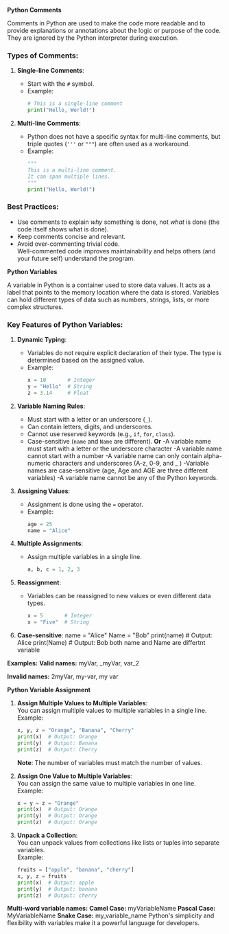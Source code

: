 **Python Comments**  

Comments in Python are used to make the code more readable and to provide explanations or annotations about the logic or purpose of the code. They are ignored by the Python interpreter during execution.  

### Types of Comments:  
1. **Single-line Comments**:  
   - Start with the `#` symbol.  
   - Example:  
     ```python
     # This is a single-line comment
     print("Hello, World!")
     ```

2. **Multi-line Comments**:  
   - Python does not have a specific syntax for multi-line comments, but triple quotes (`'''` or `"""`) are often used as a workaround.  
   - Example:  
     ```python
     """
     This is a multi-line comment.
     It can span multiple lines.
     """
     print("Hello, World!")
     ```

### Best Practices:
- Use comments to explain *why* something is done, not *what* is done (the code itself shows what is done).  
- Keep comments concise and relevant.  
- Avoid over-commenting trivial code.  
Well-commented code improves maintainability and helps others (and your future self) understand the program.

**Python Variables**  

A variable in Python is a container used to store data values. It acts as a label that points to the memory location where the data is stored. Variables can hold different types of data such as numbers, strings, lists, or more complex structures.

### Key Features of Python Variables:
1. **Dynamic Typing**:  
   - Variables do not require explicit declaration of their type. The type is determined based on the assigned value.  
   - Example:  
     ```python
     x = 10       # Integer
     y = "Hello"  # String
     z = 3.14     # Float
     ```

2. **Variable Naming Rules**:
   - Must start with a letter or an underscore (`_`).
   - Can contain letters, digits, and underscores.
   - Cannot use reserved keywords (e.g., `if`, `for`, `class`).
   - Case-sensitive (`name` and `Name` are different).
**Or**
   -A variable name must start with a letter or the underscore character
   -A variable name cannot start with a number
   -A variable name can only contain alpha-numeric characters and underscores (A-z, 0-9, and _ )
   -Variable names are case-sensitive (age, Age and AGE are three different variables)
   -A variable name cannot be any of the Python keywords.

3. **Assigning Values**:
   - Assignment is done using the `=` operator.
   - Example:  
     ```python
     age = 25
     name = "Alice"
     ```

4. **Multiple Assignments**:
   - Assign multiple variables in a single line.  
     ```python
     a, b, c = 1, 2, 3
     ```

5. **Reassignment**:
   - Variables can be reassigned to new values or even different data types.  
     ```python
     x = 5       # Integer
     x = "Five"  # String
     ```
6. **Case-sensitive**:
name = "Alice"
Name = "Bob"
print(name)  # Output: Alice
print(Name)  # Output: Bob
both name and Name are differtnt variable

**Examples:**
**Valid names:**
myVar, _myVar, var_2

**Invalid names:**
2myVar, my-var, my var

**Python Variable Assignment**

1. **Assign Multiple Values to Multiple Variables**:  
   You can assign multiple values to multiple variables in a single line.  
   Example:  
   ```python
   x, y, z = "Orange", "Banana", "Cherry"
   print(x)  # Output: Orange
   print(y)  # Output: Banana
   print(z)  # Output: Cherry
   ```
   **Note**: The number of variables must match the number of values.

2. **Assign One Value to Multiple Variables**:  
   You can assign the same value to multiple variables in one line.  
   Example:  
   ```python
   x = y = z = "Orange"
   print(x)  # Output: Orange
   print(y)  # Output: Orange
   print(z)  # Output: Orange
   ```

3. **Unpack a Collection**:  
   You can unpack values from collections like lists or tuples into separate variables.  
   Example:  
   ```python
   fruits = ["apple", "banana", "cherry"]
   x, y, z = fruits
   print(x)  # Output: apple
   print(y)  # Output: banana
   print(z)  # Output: cherry
   ```

**Multi-word variable names:**
**Camel Case:** myVariableName
**Pascal Case:** MyVariableName
**Snake Case:** my_variable_name
Python's simplicity and flexibility with variables make it a powerful language for developers.
